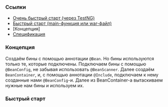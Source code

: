 ### Ссылки

 - [Очень быстрый старт (через TestNG)](greetgo.depinject.parent/doc/fast_start.md)
 - [Быстрый старт (main-функция или war-файл)](greetgo.depinject.parent/doc/quick_start.md)
 - [Концепция]
 - [Спецификация](greetgo.depinject.parent/doc/spec.md)

### Концепция

Создаём бины с помощью аннотации `@Bean`. Но бины используются только те, которые подключены. Подключаем бины
с помощью `@BeanConfig`, не забывая использовать `@BeanScanner`. Далее создаём `BeanContainer`, и, с помощью
аннотации `@Include`, подключаем к нему созданные нами `@BeanConfig`-и. Далее из BeanContainer-а вытаскиваем
нужные нам бины и используем их.

### Быстрый старт

